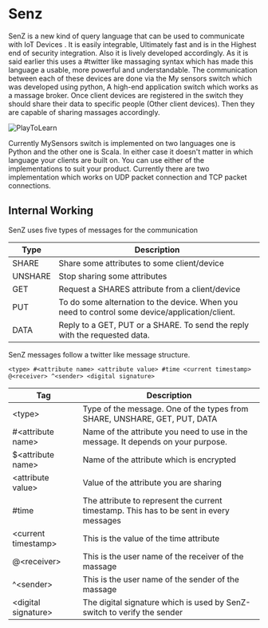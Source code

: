 # Senz
SenZ is a new kind of query language that can be used to communicate with IoT Devices . It is easily integrable, Ultimately fast and is in the Highest end of security integration. Also it is lively developed accordingly. As it is said earlier this uses a #twitter like massaging syntax which has made this language a usable, more powerful and understandable. The communication between each of these devices are done via the My sensors switch which was developed using python, A high-end application switch which works as a massage broker. Once client devices are registered in the switch they should share their data to specific people (Other client devices). Then they are capable of sharing massages accordingly.

![PlayToLearn](https://user-images.githubusercontent.com/2020370/40389831-fbb0b9a8-5e30-11e8-93da-496632d20d12.png)

Currently MySensors switch is implemented on two languages one is Python and the other one is Scala. In either case it doesn't matter in which language your clients are built on. You can use either of the implementations to suit your product. Currently there are two implementation which works on UDP packet connection and TCP packet connections.

## Internal Working
SenZ uses five types of messages for the communication

| Type | Description |
| ------- | ------- |
| SHARE |  Share some attributes to some client/device |
| UNSHARE | Stop sharing some attributes |
| GET | Request a SHARES attribute from a client/device |
| PUT | To do some alternation to the device. When you need to control some device/application/client. |
| DATA | Reply to a GET, PUT or a SHARE. To send the reply with the requested data. |

SenZ messages follow a twitter like message structure.

    <type> #<attribute name> <attribute value> #time <current timestamp> @<receiver> ^<sender> <digital signature>

| Tag | Description |
| --- | ----------- |
| &lt;type&gt; | Type of the message. One of the types from SHARE, UNSHARE, GET, PUT, DATA
| #&lt;attribute name&gt; | Name of the attribute you need to use in the message. It depends on your purpose. |
| $&lt;attribute name&gt; | Name of the attribute which is encrypted |
| &lt;attribute value&gt; | Value of the attribute you are sharing |
| #time | The attribute to represent the current timestamp. This has to be sent in every messages |
| &lt;current timestamp&gt; | This is the value of the time attribute |
| @&lt;receiver&gt; | This is the user name of the receiver of the massage |
| ^&lt;sender&gt; | This is the user name of the sender of the massage |
| &lt;digital signature&gt; | The digital signature which is used by SenZ-switch to verify the sender |
